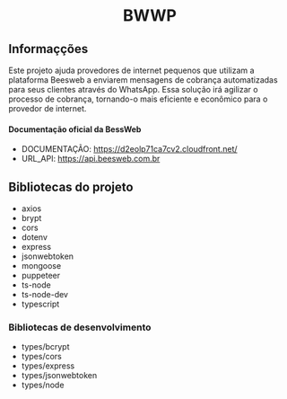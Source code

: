 <h1 align="center">BWWP</h1>

## Informaçções

Este projeto ajuda provedores de internet pequenos que utilizam a plataforma Beesweb a enviarem mensagens de cobrança automatizadas para seus clientes através do WhatsApp. Essa solução irá agilizar o processo de cobrança, tornando-o mais eficiente e econômico para o provedor de internet.

#### Documentação oficial da BessWeb

- DOCUMENTAÇÃO: https://d2eolp71ca7cv2.cloudfront.net/
- URL_API: https://api.beesweb.com.br

## Bibliotecas do projeto

- axios
- brypt
- cors
- dotenv
- express
- jsonwebtoken
- mongoose
- puppeteer
- ts-node
- ts-node-dev
- typescript

### Bibliotecas de desenvolvimento

- types/bcrypt
- types/cors
- types/express
- types/jsonwebtoken
- types/node
